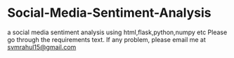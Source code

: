 # Social-Media-Sentiment-Analysis
a social media sentiment analysis using html,flask,python,numpy etc
Please go through the requirements text.
If any problem, please email me at svmrahul15@gmail.com
